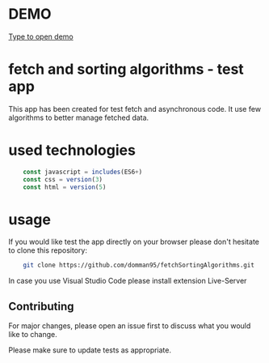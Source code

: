 # DEMO

[Type to open demo](https://domman95.github.io/fetchSortingAlgorithms/)

# fetch and sorting algorithms - test app

This app has been created for test fetch and asynchronous code.
It use few algorithms to better manage fetched data.

# used technologies

``` javascript
    const javascript = includes(ES6+)
    const css = version(3)
    const html = version(5)
```

# usage

If you would like test the app directly on your browser please don't hesitate to clone this repository:

```bash
    git clone https://github.com/domman95/fetchSortingAlgorithms.git
```

In case you use Visual Studio Code please install extension Live-Server

## Contributing
For major changes, please open an issue first to discuss what you would like to change.

Please make sure to update tests as appropriate.

